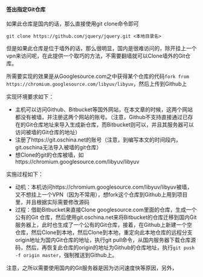 #### 签出指定Git仓库
如果此仓库是国内的话，那么直接使用git clone命令即可
```shell
git clone https://github.com/jquery/jquery.git <本地目录名>
```

但是如果此仓库是位于墙外的话，那么很明显，国内是很难访问的，除开挂上一个vpn来访问呢，在此提供一个取巧的方法，不需要翻墙就可以Clone墙外的Git仓库。

所需要实现的效果是从Googlesource.com之中获得某个仓库的代码`fork from https://chromium.googlesource.com/libyuv/libyuv`，然后上传到Github上

实现环境要求如下：
 - 主机可以访问Github、Bitbucket等国外网站，在本文章的时候，这两个网站都没有被墙，并注册这两个网站的账号。（注意，Github不支持直接通过已存在的Git仓库地址来导入生成新仓库，而Bitbucket则可以，并且其服务器可以访问被墙的Git仓库的地址）
 - 注册了https://git.oschina.net的账号（注意，到编写本文的时间段内，git.oschina无法导入被墙的git仓库）
 - 想Clone的git的仓库被墙，如https://chromium.googlesource.com/libyuv/libyuv

实施过程如下：
 - 动机：本机访问https://chromium.googlesource.com/libyuv/libyuv被墙，又不想挂上一个VPN（因为不常用），想fork这个仓库到Github上用到项目里，并且根据实际需要修改源码
 - 过程：借助Bitbucket来直接Clone googlesource.com里面的仓库，生成一个公有的Git 仓库，然后使用git.oschina.net来将Bitbucket的仓库迁移到国内Git服务器上，此时也生成了一个公有的Git仓库，接着，在Github上新建一个空仓库，然后Clone到本地，然后Clone到本地，重定向此本地仓库的远程分支origin地址为国内Git仓库的地址，执行git pull命令，从国内服务器下载仓库源码，然后，再恢复此仓库的origin的地址为Github的仓库地址，执行`git push -f origin master`，强制推送到Github上。

注意，之所以需要使用国内的Git服务器是因为访问速度快等原因，另外，